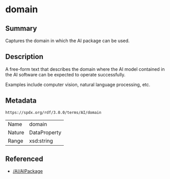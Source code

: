 <!-- Automatically generated by spec-parser v2.3.0 on 2024-07-16T15:00:52.540788+00:00 -->
<!-- SPDX-License-Identifier: Community-Spec-1.0 -->

# domain

## Summary

Captures the domain in which the AI package can be used.


## Description

A free-form text that describes the domain where the AI model contained in the
AI software can be expected to operate successfully.

Examples include computer vision, natural language processing, etc.


## Metadata

`https://spdx.org/rdf/3.0.0/terms/AI/domain`


| | |
|---|---|
| Name | domain |
| Nature | DataProperty |
| Range | xsd:string |




## Referenced

- [/AI/AIPackage](../../AI/Classes/AIPackage.md)

